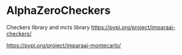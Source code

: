 # AlphaZeroCheckers
Checkers library and mcts library
https://pypi.org/project/imparaai-checkers/

https://pypi.org/project/imparaai-montecarlo/

